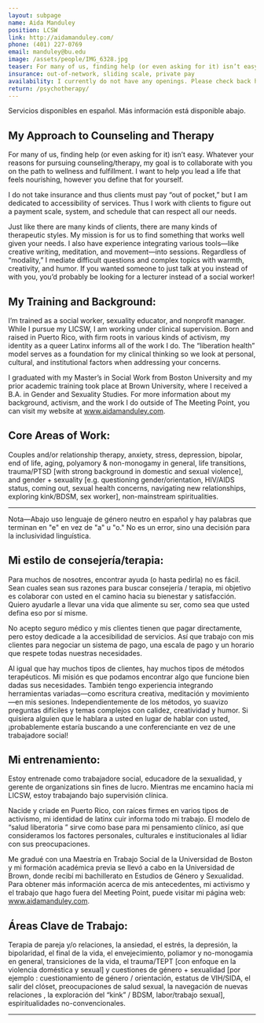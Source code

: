 ```yaml
---
layout: subpage
name: Aida Manduley
position: LCSW
link: http://aidamanduley.com/
phone: (401) 227-0769
email: manduley@bu.edu
image: /assets/people/IMG_6328.jpg
teaser: For many of us, finding help (or even asking for it) isn’t easy. Whatever your reasons for pursuing counseling/ therapy, my goal is to collaborate with you on the path to wellness and fulfillment.
insurance: out-of-network, sliding scale, private pay
availability: I currently do not have any openings. Please check back here for updates. 
return: /psychotherapy/
---
```


Servicios disponibles en español. Más información está disponible abajo.

## My Approach to Counseling and Therapy
For many of us, finding help (or even asking for it) isn’t easy. Whatever your reasons for pursuing counseling/therapy, my goal is to collaborate with you on the path to wellness and fulfillment. I want to help you lead a life that feels nourishing, however you define that for yourself.

I do not take insurance and thus clients must pay “out of pocket,” but I am dedicated to accessibility of services. Thus I work with clients to figure out a payment scale, system, and schedule that can respect all our needs.

Just like there are many kinds of clients, there are many kinds of therapeutic styles. My mission is for us to find something that works well given your needs. I also have experience integrating various tools—like creative writing, meditation, and movement—into sessions. Regardless of “modality,” I mediate difficult questions and complex topics with warmth, creativity, and humor. If you wanted someone to just talk at you instead of with you, you’d probably be looking for a lecturer instead of a social worker!

## My Training and Background:
I’m trained as a social worker, sexuality educator, and nonprofit manager. While I pursue my LICSW, I am working under clinical supervision. Born and raised in Puerto Rico, with firm roots in various kinds of activism, my identity as a queer Latinx informs all of the work I do. The “liberation health” model serves as a foundation for my clinical thinking so we look at personal, cultural, and institutional factors when addressing your concerns.

I graduated with my Master’s in Social Work from Boston University and my prior academic training took place at Brown University, where I received a B.A. in Gender and Sexuality Studies. For more information about my background, activism, and the work I do outside of The Meeting Point, you can visit my website at www.aidamanduley.com.

## Core Areas of Work:

Couples and/or relationship therapy, anxiety, stress, depression, bipolar, end of life, aging, polyamory & non-monogamy in general, life transitions, trauma/PTSD [with strong background in domestic and sexual violence], and gender + sexuality [e.g. questioning gender/orientation, HIV/AIDS status, coming out, sexual health concerns, navigating new relationships, exploring kink/BDSM, sex worker], non-mainstream spiritualities.

____________________________________________________



 Nota—Abajo uso lenguaje de género neutro en español y hay palabras que terminan en "e" en vez de "a" u "o." No es un error, sino una decisión para la inclusividad linguística.

## Mi estilo de consejería/terapia:
Para muchos de nosotres, encontrar ayuda (o hasta pedirla) no es fácil. Sean cuales sean sus razones para buscar consejería / terapia, mi objetivo es colaborar con usted en el camino hacia su bienestar y satisfacción. Quiero ayudarle a llevar una vida que alimente su ser, como sea que usted defina eso por sí misme.

No acepto seguro médico y mis clientes tienen que pagar directamente, pero estoy dedicade a la accesibilidad de servicios. Así que trabajo con mis clientes para negociar un sistema de pago, una escala de pago y un horario que respete todas nuestras necesidades.

Al igual que hay muchos tipos de clientes, hay muchos tipos de métodos terapéuticos. Mi misión es que podamos encontrar algo que funcione bien dadas sus necesidades. También tengo experiencia integrando herramientas variadas—como escritura creativa, meditación y movimiento—en mis sesiones. Independientemente de los métodos, yo suavizo preguntas difíciles y temas complejos con calidez, creatividad y humor. Si quisiera alguien que le hablara a usted en lugar de hablar con usted, ¡probablemente estaría buscando a une conferenciante en vez de une trabajadore social!

## Mi entrenamiento:
Estoy entrenade como trabajadore social, educadore de la sexualidad, y gerente de organizations sin fines de lucro. Mientras me encamino hacia mi LICSW, estoy trabajando bajo supervisión clínica.

Nacide y criade en Puerto Rico, con raíces firmes en varios tipos de activismo, mi identidad de latinx cuir informa todo mi trabajo. El modelo de “salud liberatoria ” sirve como base para mi pensamiento clínico, así que consideramos los factores personales, culturales e institucionales al lidiar con sus preocupaciones.

Me gradué con una Maestría en Trabajo Social de la Universidad de Boston y mi formación académica previa se llevó a cabo en la Universidad de Brown, donde recibí mi bachillerato en Estudios de Género y Sexualidad. Para obtener más información acerca de mis antecedentes, mi activismo y el trabajo que hago fuera del Meeting Point, puede visitar mi página web: www.aidamanduley.com.

## Áreas Clave de Trabajo:

Terapia de pareja y/o relaciones, la ansiedad, el estrés, la depresión, la bipolaridad, el final de la vida, el envejecimiento, poliamor y no-monogamia en general, transiciones de la vida, el trauma/TEPT [con enfoque en la violencia doméstica y sexual] y cuestiones de género + sexualidad [por ejemplo : cuestionamiento de género / orientación, estatus de VIH/SIDA, el salir del clóset, preocupaciones de salud sexual, la navegación de nuevas relaciones , la exploración del “kink” / BDSM, labor/trabajo sexual], espiritualidades no-convencionales.

_____________


 
